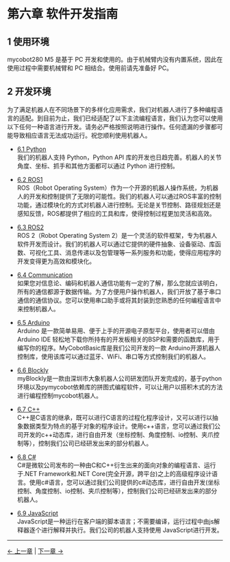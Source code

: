 # 第六章 软件开发指南

## 1 使用环境

mycobot280 M5 是基于 PC 开发和使用的。由于机械臂内没有内置系统，因此在使用过程中需要机械臂和 PC 相结合。使用前请先准备好 PC。

## 2 开发环境

为了满足机器人在不同场景下的多样化应用需求，我们对机器人进行了多种编程语言的适配。到目前为止，我们已经适配了以下主流编程语言，我们认为您可以使用以下任何一种语言进行开发。请务必严格按照说明进行操作。任何遗漏的步骤都可能导致相应语言无法成功运行。祝您顺利使用机器人。

- [6.1 Python](./5.1-BasedOnPythonDevelopmentAndUse/1_download.md)<br>
  我们的机器人支持 Python，Python API 库的开发也日趋完善。机器人的关节角度、坐标、抓手和其他方面都可以通过 Python 进行控制。<br>

- [6.2 ROS1](./5.2-DevelopmentAndUseBasedOnROS1/1_download.md)<br>ROS（Robot Operating System）作为一个开源的机器人操作系统，为机器人的开发和控制提供了无限的可能性。我们的机器人可以通过ROS丰富的控制功能，通过模块化的方式对机器人进行控制。无论是关节控制、路径规划还是感知反馈，ROS都提供了相应的工具和库，使得控制过程更加灵活和高效。</br>
- [6.3 ROS2](./5.3-DevelopmentAndUseBasedOnROS2/1_download.md)<br>
  ROS 2（Robot Operating System 2）是一个灵活的软件框架，专为机器人软件开发而设计。我们的机器人可以通过它提供的硬件抽象、设备驱动、库函数、可视化工具、消息传递以及包管理等一系列服务和功能，使得应用程序的开发变得更为高效和模块化。</br>
- [6.4 Communication](./5.4-DevelopmentBasedOnCommunicationProtocolPackage//5.4.1-CommunicationDoc.md)<br>
  如果您对信息论、编码和机器人通信功能有一定的了解，那么您就应该明白，所有的通信都源于数据传输。为了方便用户操作机器人，我们开放了基于串口通信的通信协议。您可以使用串口助手或将其封装到您熟悉的任何编程语言中来控制机器人。
- [6.5 Arduino](./5.4-DevelopmentBasedOnCommunicationProtocolPackage//5.4.1-CommunicationDoc.md)<br>
  Arduino 是一款简单易用、便于上手的开源电子原型平台，使用者可以借由 Arduino IDE 轻松地下载你所持有的开发板相关的BSP和需要的函数库，用于编写你的程序。MyCobotBasic库是我们公司开发的一款 Arduino开源机器人控制库，使用该库可以通过蓝牙、WiFi、串口等方式控制我们的机器人。
- [6.6 Blockly](./5.4-DevelopmentBasedOnCommunicationProtocolPackage//5.4.1-CommunicationDoc.md)<br>
  myBlockly是一款由深圳市大象机器人公司研发团队开发完成的，基于python环境以及pymycobot依赖库的拼图式编程软件，可以让用户以搭积木式的方法进行编程控制mycobot机器人。
- [6.7 C++](./5.4-DevelopmentBasedOnCommunicationProtocolPackage//5.4.1-CommunicationDoc.md)<br>
  C++是C语言的继承，既可以进行C语言的过程化程序设计，又可以进行以抽象数据类型为特点的基于对象的程序设计。使用c++语言，您可以通过我们公司开发的c++动态库，进行自由开发（坐标控制、角度控制、io控制、夹爪控制等），控制我们公司已经研发出来的部分机器人。
- [6.8 C#](./5.4-DevelopmentBasedOnCommunicationProtocolPackage//5.4.1-CommunicationDoc.md)<br>
  C#是微软公司发布的一种由C和C++衍生出来的面向对象的编程语言、运行于.NET Framework和.NET Core(完全开源，跨平台)之上的高级程序设计语言。使用c#语言，您可以通过我们公司提供的c#动态库，进行自由开发(坐标控制、角度控制、io控制、夹爪控制等），控制我们公司已经研发出来的部分机器人。
- [6.9 JavaScript](./5.4-DevelopmentBasedOnCommunicationProtocolPackage//5.4.1-CommunicationDoc.md)<br>
  JavaScript是一种运行在客户端的脚本语言；不需要编译，运行过程中由js解释器逐个进行解释并执行。我们公司的机器人支持使用 JavaScript进行开发。

---

[← 上一章](../5.BasicFunction/README.md) | [下一章 →](../7.SuccessfulCases/7-SuccessfulCases.md)